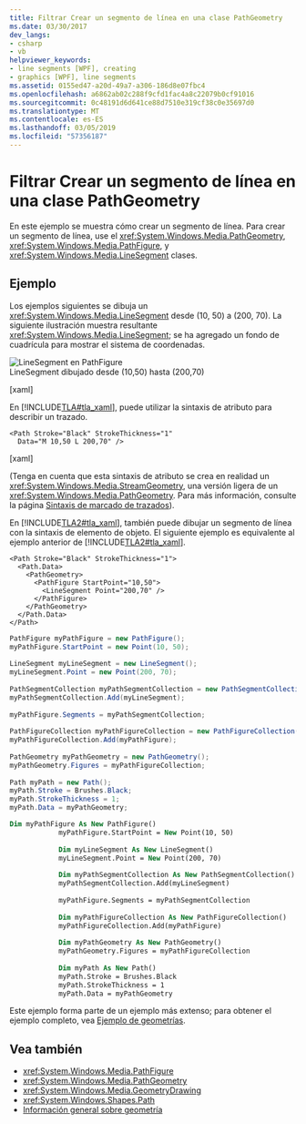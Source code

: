 ```yaml
---
title: Filtrar Crear un segmento de línea en una clase PathGeometry
ms.date: 03/30/2017
dev_langs:
- csharp
- vb
helpviewer_keywords:
- line segments [WPF], creating
- graphics [WPF], line segments
ms.assetid: 0155ed47-a20d-49a7-a306-186d8e07fbc4
ms.openlocfilehash: a6862ab02c288f9cfd1fac4a8c22079b0cf91016
ms.sourcegitcommit: 0c48191d6d641ce88d7510e319cf38c0e35697d0
ms.translationtype: MT
ms.contentlocale: es-ES
ms.lasthandoff: 03/05/2019
ms.locfileid: "57356187"
---
```

# <a name="how-to-create-a-linesegment-in-a-pathgeometry"></a>Filtrar Crear un segmento de línea en una clase PathGeometry
En este ejemplo se muestra cómo crear un segmento de línea. Para crear un segmento de línea, use el <xref:System.Windows.Media.PathGeometry>, <xref:System.Windows.Media.PathFigure>, y <xref:System.Windows.Media.LineSegment> clases.  
  
## <a name="example"></a>Ejemplo  
 Los ejemplos siguientes se dibuja un <xref:System.Windows.Media.LineSegment> desde (10, 50) a (200, 70). La siguiente ilustración muestra resultante <xref:System.Windows.Media.LineSegment>; se ha agregado un fondo de cuadrícula para mostrar el sistema de coordenadas.  
  
 ![LineSegment en PathFigure](./media/graphicsmm-pathgeometrylinesegment.png "graphicsmm_pathgeometrylinesegment")  
LineSegment dibujado desde (10,50) hasta (200,70)  
  
 [xaml]  
  
 En [!INCLUDE[TLA#tla_xaml](../../../../includes/tlasharptla-xaml-md.md)], puede utilizar la sintaxis de atributo para describir un trazado.  
  
```xaml  
<Path Stroke="Black" StrokeThickness="1"    
  Data="M 10,50 L 200,70" />  
```  
  
 [xaml]  
  
 (Tenga en cuenta que esta sintaxis de atributo se crea en realidad un <xref:System.Windows.Media.StreamGeometry>, una versión ligera de un <xref:System.Windows.Media.PathGeometry>. Para más información, consulte la página [Sintaxis de marcado de trazados](path-markup-syntax.md)).  
  
 En [!INCLUDE[TLA2#tla_xaml](../../../../includes/tla2sharptla-xaml-md.md)], también puede dibujar un segmento de línea con la sintaxis de elemento de objeto. El siguiente ejemplo es equivalente al ejemplo anterior de [!INCLUDE[TLA2#tla_xaml](../../../../includes/tla2sharptla-xaml-md.md)].  
  
```xaml  
<Path Stroke="Black" StrokeThickness="1">  
  <Path.Data>  
    <PathGeometry>  
      <PathFigure StartPoint="10,50">  
        <LineSegment Point="200,70" />  
      </PathFigure>  
    </PathGeometry>  
  </Path.Data>  
</Path>  
```  
  
```csharp  
PathFigure myPathFigure = new PathFigure();  
myPathFigure.StartPoint = new Point(10, 50);  
  
LineSegment myLineSegment = new LineSegment();  
myLineSegment.Point = new Point(200, 70);  
  
PathSegmentCollection myPathSegmentCollection = new PathSegmentCollection();  
myPathSegmentCollection.Add(myLineSegment);  
  
myPathFigure.Segments = myPathSegmentCollection;  
  
PathFigureCollection myPathFigureCollection = new PathFigureCollection();  
myPathFigureCollection.Add(myPathFigure);  
  
PathGeometry myPathGeometry = new PathGeometry();  
myPathGeometry.Figures = myPathFigureCollection;  
  
Path myPath = new Path();  
myPath.Stroke = Brushes.Black;  
myPath.StrokeThickness = 1;  
myPath.Data = myPathGeometry;  
```  
  
```vb  
Dim myPathFigure As New PathFigure()  
            myPathFigure.StartPoint = New Point(10, 50)  
  
            Dim myLineSegment As New LineSegment()  
            myLineSegment.Point = New Point(200, 70)  
  
            Dim myPathSegmentCollection As New PathSegmentCollection()  
            myPathSegmentCollection.Add(myLineSegment)  
  
            myPathFigure.Segments = myPathSegmentCollection  
  
            Dim myPathFigureCollection As New PathFigureCollection()  
            myPathFigureCollection.Add(myPathFigure)  
  
            Dim myPathGeometry As New PathGeometry()  
            myPathGeometry.Figures = myPathFigureCollection  
  
            Dim myPath As New Path()  
            myPath.Stroke = Brushes.Black  
            myPath.StrokeThickness = 1  
            myPath.Data = myPathGeometry  
```  
  
 Este ejemplo forma parte de un ejemplo más extenso; para obtener el ejemplo completo, vea [Ejemplo de geometrías](https://go.microsoft.com/fwlink/?LinkID=159989).  
  
## <a name="see-also"></a>Vea también
- <xref:System.Windows.Media.PathFigure>
- <xref:System.Windows.Media.PathGeometry>
- <xref:System.Windows.Media.GeometryDrawing>
- <xref:System.Windows.Shapes.Path>
- [Información general sobre geometría](geometry-overview.md)
